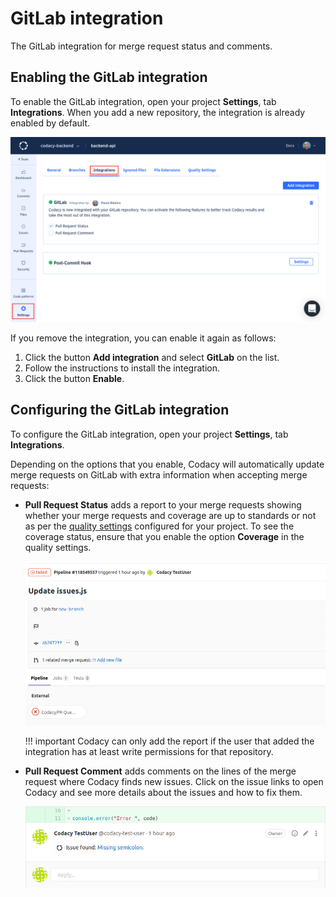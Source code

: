 # GitLab integration

<!-- TODO Improve intro -->
The GitLab integration for merge request status and comments.

## Enabling the GitLab integration

To enable the GitLab integration, open your project **Settings**, tab **Integrations**. When you add a new repository, the integration is already enabled by default.

![GitLab integration](images/gitlab-integration.png)

If you remove the integration, you can enable it again as follows:

1.  Click the button **Add integration** and select **GitLab** on the list.
1.  Follow the instructions to install the integration.
1.  Click the button **Enable**.

## Configuring the GitLab integration

To configure the GitLab integration, open your project **Settings**, tab **Integrations**.

Depending on the options that you enable, Codacy will automatically update merge requests on GitLab with extra information when accepting merge requests:

-   **Pull Request Status** adds a report to your merge requests showing whether your merge requests and coverage are up to standards or not as per the [quality settings](../../repositories/quality-settings.md) configured for your project. To see the coverage status, ensure that you enable the option **Coverage** in the quality settings.

    ![Merge request status on GitLab](images/gitlab-integration-pr-status.png)

    !!! important
        Codacy can only add the report if the user that added the integration has at least write permissions for that repository.

-   **Pull Request Comment** adds comments on the lines of the merge request where Codacy finds new issues. Click on the issue links to open Codacy and see more details about the issues and how to fix them.

    ![Merge request comment on GitLab](images/gitlab-integration-pr-comment.png)
